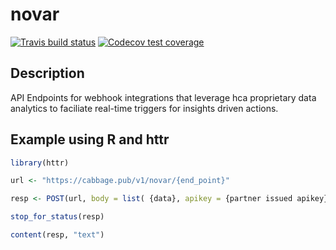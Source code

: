 
# novar

<!-- badges: start -->
[![Travis build status](https://travis-ci.com/happycabbage/novar.svg?branch=master)](https://travis-ci.com/happycabbage/novar)
[![Codecov test coverage](https://codecov.io/gh/happycabbage/novar/branch/master/graph/badge.svg)](https://codecov.io/gh/happycabbage/novar?branch=master)
<!-- badges: end -->

## Description

API Endpoints for webhook integrations that leverage hca proprietary data analytics to faciliate real-time triggers for insights driven actions.

## Example using R and httr

``` r
library(httr)

url <- "https://cabbage.pub/v1/novar/{end_point}"

resp <- POST(url, body = list( {data}, apikey = {partner issued apikey} ))

stop_for_status(resp)

content(resp, "text")

```
